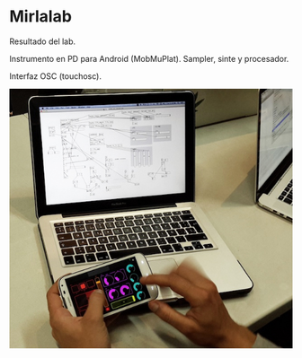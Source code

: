 # Mirlalab
Resultado del lab.

Instrumento en PD para Android (MobMuPlat).
Sampler, sinte y procesador.

Interfaz OSC (touchosc).

![Alt text](20160216_164940a.jpg?raw=true "Title")
        
      

